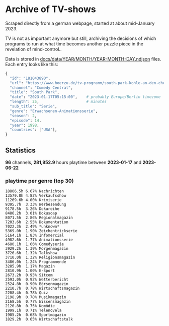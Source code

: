# Archive of TV-shows

Scraped directly from a german webpage, started at about mid-January 2023.

TV is not as important anymore but still, archiving the decisions of which programs to run at what time
becomes another puzzle piece in the revelation of mind-control.. 

Data is stored in [docs/data/YEAR/MONTH/YEAR-MONTH-DAY.ndjson](docs/data/) files. 
Each entry looks like this:

```python
{
  "id": "181043890", 
  "url": "https://www.hoerzu.de/tv-programm/south-park-kohle-an-den-chefkoch/bid_181043890/", 
  "channel": "Comedy Central", 
  "title": "South Park", 
  "date": "2023-01-17T05:15:00",    # probably Europe/Berlin timezone 
  "length": 25,                     # minutes 
  "sub_title": "Serie", 
  "genre": "Erwachsenen-Animationsserie", 
  "season": 2, 
  "episode": 14, 
  "year": 1998, 
  "countries": ["USA"],
}
```

## Statistics

**96** channels, **281,952.9** hours playtime between **2023-01-17** and **2023-06-22**


### playtime per genre (top 30)

    18806.5h 6.67% Nachrichten
    13579.8h 4.82% Verkaufsshow
    11269.6h 4.00% Krimiserie
    9395.7h  3.33% Werbesendung
    9178.5h  3.26% Dokureihe
    8486.2h  3.01% Dokusoap
    8071.5h  2.86% Regionalmagazin
    7203.6h  2.55% Dokumentation
    7022.3h  2.49% *unknown*
    5369.0h  1.90% Zeichentrickserie
    5164.1h  1.83% Infomercial
    4982.6h  1.77% Animationsserie
    4680.1h  1.66% Comedyserie
    3929.2h  1.39% Morgenmagazin
    3726.6h  1.32% Talkshow
    3710.0h  1.32% Religionsmagazin
    3486.0h  1.24% Programmende
    3285.9h  1.17% Magazin
    2810.9h  1.00% E-Sport
    2673.2h  0.95% Sitcom
    2593.0h  0.92% Wetterbericht
    2524.8h  0.90% Börsenmagazin
    2210.7h  0.78% Wirtschaftsmagazin
    2208.4h  0.78% Quiz
    2198.9h  0.78% Musikmagazin
    2168.5h  0.77% Wissensmagazin
    2120.8h  0.75% Komödie
    1999.1h  0.71% Telenovela
    1905.2h  0.68% Sportmagazin
    1829.2h  0.65% Wirtschaftstalk
